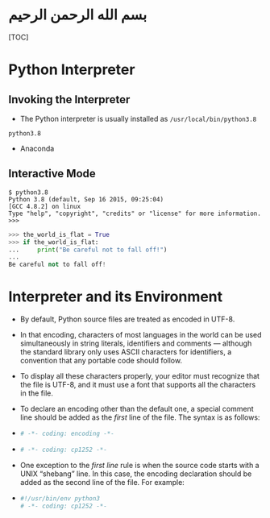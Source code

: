 # بسم الله الرحمن الرحيم

[TOC]

# Python Interpreter

## Invoking the Interpreter

- The Python interpreter is usually installed as  ```/usr/local/bin/python3.8```

```shell
python3.8
```

- Anaconda

## Interactive Mode

```shell
$ python3.8
Python 3.8 (default, Sep 16 2015, 09:25:04)
[GCC 4.8.2] on linux
Type "help", "copyright", "credits" or "license" for more information.
>>>
```

```python
>>> the_world_is_flat = True
>>> if the_world_is_flat:
...     print("Be careful not to fall off!")
...
Be careful not to fall off!
```

# Interpreter and its Environment

- By default, Python source files are treated as encoded in UTF-8.  

- In that encoding, characters of most languages in the world can be used simultaneously in string literals, identifiers and comments — although the standard library only uses ASCII characters for identifiers, a convention that any portable code should follow.  

- To display all these characters properly, your editor must recognize that the file is UTF-8, and it must use a font that supports all the characters in the file.

- To declare an encoding other than the default one, a special comment line should be added as the *first* line of the file.  The syntax is as follows:

- ```python
  # -*- coding: encoding -*-
  ```

- ```python
  # -*- coding: cp1252 -*-
  ```

- One exception to the *first line* rule is when the source code starts with a
   UNIX “shebang” line.  In this case, the encoding declaration should be added as the second line of the file.  For example:

- ```python
  #!/usr/bin/env python3
  # -*- coding: cp1252 -*-
  ```